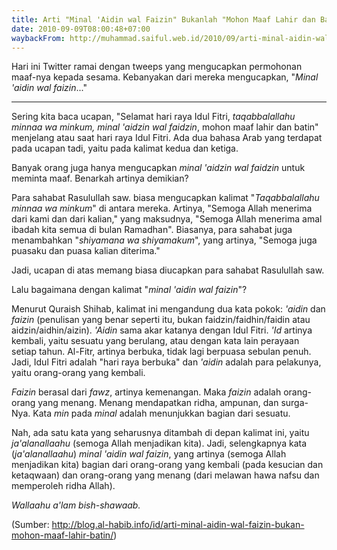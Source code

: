 ```yaml
---
title: Arti "Minal 'Aidin wal Faizin" Bukanlah "Mohon Maaf Lahir dan Batin"
date: 2010-09-09T08:00:48+07:00
waybackFrom: http://muhammad.saiful.web.id/2010/09/arti-minal-aidin-wal-faizin-bukanlah-mohon-maaf-lahir-dan-batin.html
---
```

Hari ini Twitter ramai dengan tweeps yang mengucapkan permohonan maaf-nya kepada sesama. Kebanyakan dari mereka mengucapkan, "_Minal 'aidin wal faizin_..."

---

Sering kita baca ucapan, "Selamat hari raya Idul Fitri, _taqabbalallahu minnaa wa minkum, minal 'aidzin wal faidzin_, mohon maaf lahir dan batin" menjelang atau saat hari raya Idul Fitri. Ada dua bahasa Arab yang terdapat pada ucapan tadi, yaitu pada kalimat kedua dan ketiga.

Banyak orang juga hanya mengucapkan _minal 'aidzin wal faidzin_ untuk meminta maaf. Benarkah artinya demikian?

<!--more-->

Para sahabat Rasulullah saw. biasa mengucapkan kalimat "_Taqabbalallahu minnaa wa minkum_" di antara mereka. Artinya, "Semoga Allah menerima dari kami dan dari kalian," yang maksudnya, "Semoga Allah menerima amal ibadah kita semua di bulan Ramadhan". Biasanya, para sahabat juga menambahkan "_shiyamana wa shiyamakum_", yang artinya, "Semoga juga puasaku dan puasa kalian diterima."

Jadi, ucapan di atas memang biasa diucapkan para sahabat Rasulullah saw.

Lalu bagaimana dengan kalimat "_minal 'aidin wal faizin_"?

Menurut Quraish Shihab, kalimat ini mengandung dua kata pokok: _'aidin_ dan _faizin_ (penulisan yang benar seperti itu, bukan faidzin/faidhin/faidin atau aidzin/aidhin/aizin). _'Aidin_ sama akar katanya dengan Idul Fitri. _'Id_ artinya kembali, yaitu sesuatu yang berulang, atau dengan kata lain perayaan setiap tahun. Al-Fitr, artinya berbuka, tidak lagi berpuasa sebulan penuh. Jadi, Idul Fitri adalah "hari raya berbuka" dan _'aidin_ adalah para pelakunya, yaitu orang-orang yang kembali.

_Faizin_ berasal dari _fawz_, artinya kemenangan. Maka _faizin_ adalah orang-orang yang menang. Menang mendapatkan ridha, ampunan, dan surga-Nya. Kata _min_ pada _minal_ adalah menunjukkan bagian dari sesuatu.

Nah, ada satu kata yang seharusnya ditambah di depan kalimat ini, yaitu _ja'alanallaahu_ (semoga Allah menjadikan kita). Jadi, selengkapnya kata (_ja'alanallaahu_) _minal 'aidin wal faizin_, yang artinya (semoga Allah menjadikan kita) bagian dari orang-orang yang kembali (pada kesucian dan ketaqwaan) dan orang-orang yang menang (dari melawan hawa nafsu dan memperoleh ridha Allah).

_Wallaahu a'lam bish-shawaab._

(Sumber: http://blog.al-habib.info/id/arti-minal-aidin-wal-faizin-bukan-mohon-maaf-lahir-batin/)
